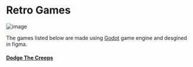 # Retro Games

![image](https://user-images.githubusercontent.com/8043780/188705224-b4423192-0450-440b-bca1-809c6262d3ec.png)

The games listed below are made using [Godot](https://godotengine.org/) game engine and desgined in figma.

#### [Dodge The Creeps](/Dodge_The_Creeps/README.md)
